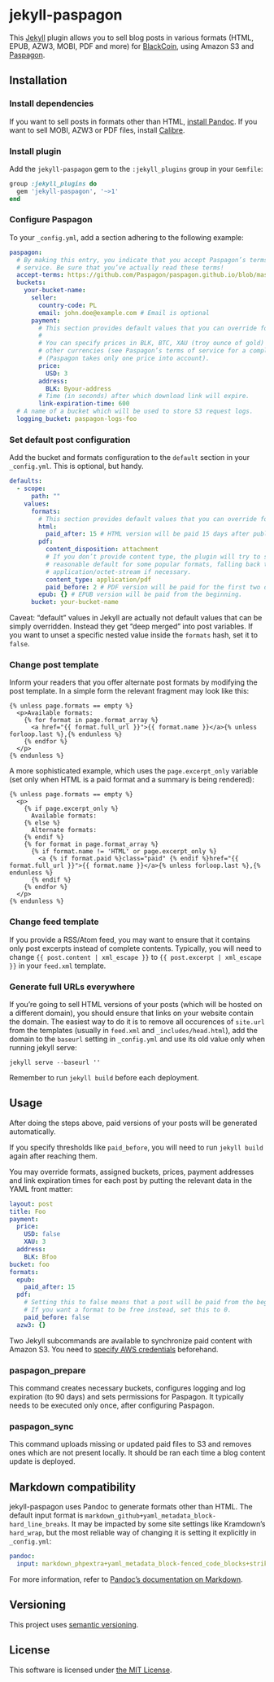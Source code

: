 # jekyll-paspagon

This [Jekyll](http://jekyllrb.com) plugin allows you to sell blog posts in various formats (HTML, EPUB, AZW3, MOBI, PDF and more) for [BlackCoin](http://blackcoin.co), using Amazon S3 and [Paspagon](http://paspagon.com).

## Installation

### Install dependencies

If you want to sell posts in formats other than HTML, [install Pandoc](http://pandoc.org/installing.html). If you want to sell MOBI, AZW3 or PDF files, install [Calibre](https://calibre-ebook.com/).

### Install plugin

Add the `jekyll-paspagon` gem to the `:jekyll_plugins` group in your `Gemfile`:

```ruby
group :jekyll_plugins do
  gem 'jekyll-paspagon', '~>1'
end
```

### Configure Paspagon

To your `_config.yml`, add a section adhering to the following example:

```yaml
paspagon:
  # By making this entry, you indicate that you accept Paspagon’s terms of
  # service. Be sure that you’ve actually read these terms!
  accept-terms: https://github.com/Paspagon/paspagon.github.io/blob/master/terms-seller.md
  buckets:
    your-bucket-name:
      seller:
        country-code: PL
        email: john.doe@example.com # Email is optional
      payment:
        # This section provides default values that you can override for each post.
        #
        # You can specify prices in BLK, BTC, XAU (troy ounce of gold) and some
        # other currencies (see Paspagon’s terms of service for a complete list).
        # (Paspagon takes only one price into account).
        price:
          USD: 3
        address:
          BLK: Byour-address
        # Time (in seconds) after which download link will expire.
        link-expiration-time: 600
  # A name of a bucket which will be used to store S3 request logs.
  logging_bucket: paspagon-logs-foo
```

### Set default post configuration

Add the bucket and formats configuration to the `default` section in your `_config.yml`. This is optional, but handy.

```yaml
defaults:
  - scope:
      path: ""
    values:
      formats:
        # This section provides default values that you can override for each post.
        html:
          paid_after: 15 # HTML version will be paid 15 days after publication.
        pdf:
          content_disposition: attachment
          # If you don’t provide content type, the plugin will try to set a
          # reasonable default for some popular formats, falling back to
          # application/octet-stream if necessary.
          content_type: application/pdf
          paid_before: 2 # PDF version will be paid for the first two days.
        epub: {} # EPUB version will be paid from the beginning.
      bucket: your-bucket-name
```

Caveat: “default” values in Jekyll are actually not default values that can be simply overridden. Instead they get “deep merged” into post variables. If you want to unset a specific nested value inside the `formats` hash, set it to `false`.

### Change post template

Inform your readers that you offer alternate post formats by modifying the post template. In a simple form the relevant fragment may look like this:

```liquid
{% unless page.formats == empty %}
  <p>Available formats:
    {% for format in page.format_array %}
      <a href="{{ format.full_url }}">{{ format.name }}</a>{% unless forloop.last %},{% endunless %}
    {% endfor %}
  </p>
{% endunless %}
```

A more sophisticated example, which uses the `page.excerpt_only` variable (set only when HTML is a paid format and a summary is being rendered):

```liquid
{% unless page.formats == empty %}
  <p>
    {% if page.excerpt_only %}
      Available formats:
    {% else %}
      Alternate formats:
    {% endif %}
    {% for format in page.format_array %}
      {% if format.name != 'HTML' or page.excerpt_only %}
        <a {% if format.paid %}class="paid" {% endif %}href="{{ format.full_url }}">{{ format.name }}</a>{% unless forloop.last %},{% endunless %}
      {% endif %}
    {% endfor %}
  </p>
{% endunless %}
```

### Change feed template

If you provide a RSS/Atom feed, you may want to ensure that it contains only post excerpts instead of complete contents. Typically, you will need to change `{{ post.content | xml_escape }}` to `{{ post.excerpt | xml_escape }}` in your `feed.xml` template.

### Generate full URLs everywhere

If you’re going to sell HTML versions of your posts (which will be hosted on a different domain), you should ensure that links on your website contain the domain. The easiest way to do it is to remove all occurences of `site.url` from the templates (usually in `feed.xml` and `_includes/head.html`), add the domain to the `baseurl` setting in `_config.yml` and use its old value only when running jekyll serve:

```shell
jekyll serve --baseurl ''
```

Remember to run `jekyll build` before each deployment.

## Usage

After doing the steps above, paid versions of your posts will be generated automatically.

If you specify thresholds like `paid_before`, you will need to run `jekyll build` again after reaching them.

You may override formats, assigned buckets, prices, payment addresses and link expiration times for each post by putting the relevant data in the YAML front matter:

```yaml
layout: post
title: Foo
payment:
  price:
    USD: false
    XAU: 3
  address:
    BLK: Bfoo
bucket: foo
formats:
  epub:
    paid_after: 15
  pdf:
    # Setting this to false means that a post will be paid from the beginning.
    # If you want a format to be free instead, set this to 0.
    paid_before: false
  azw3: {}
```

Two Jekyll subcommands are available to synchronize paid content with Amazon S3. You need to [specify AWS credentials](http://blogs.aws.amazon.com/security/post/Tx3D6U6WSFGOK2H/A-New-and-Standardized-Way-to-Manage-Credentials-in-the-AWS-SDKs) beforehand.

### paspagon_prepare

This command creates necessary buckets, configures logging and log expiration (to 90 days) and sets permissions for Paspagon. It typically needs to be executed only once, after configuring Paspagon.

### paspagon_sync

This command uploads missing or updated paid files to S3 and removes ones which are not present locally. It should be ran each time a blog content update is deployed.

## Markdown compatibility

jekyll-paspagon uses Pandoc to generate formats other than HTML. The default input format is `markdown_github+yaml_metadata_block-hard_line_breaks`. It may be impacted by some site settings like Kramdown’s `hard_wrap`, but the most reliable way of changing it is setting it explicitly in `_config.yml`:

```yaml
pandoc:
  input: markdown_phpextra+yaml_metadata_block-fenced_code_blocks+strikeout
```

For more information, refer to [Pandoc’s documentation on Markdown](http://pandoc.org/README.html#pandocs-markdown).

## Versioning

This project uses [semantic versioning](http://semver.org/).

## License

This software is licensed under [the MIT License](LICENSE).
